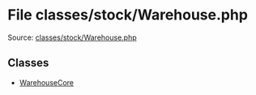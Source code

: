 File classes/stock/Warehouse.php
=========

Source: [classes/stock/Warehouse.php](https://github.com/PrestaShop/PrestaShop/blob/1.5.3.1/classes/stock/Warehouse.php)


Classes
-------

* [WarehouseCore](class.WarehouseCore.md)

